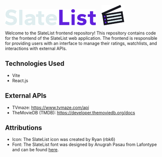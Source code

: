<img src="./src/assets/slatelist-type-dark.png" alt="SlateList" width=300 style="padding-right: 15px" height=auto />
<img src="./src/assets/slatelist-logo.png" alt="SlateList" width=75 height=auto />

Welcome to the SlateList frontend repository! This repository contains code for the frontend of the SlateList web application. The frontend is responsible for providing users with an interface to manage their ratings, watchlists, and interactions with external APIs.

## Technologies Used

- Vite
- React.js

## External APIs

- TVmaze: https://www.tvmaze.com/api
- TheMovieDB (TMDB): https://developer.themoviedb.org/docs

## Attributions

- Icon: The SlateList icon was created by Ryan (rbk6)
- Font: The SlateList font was designed by Anugrah Pasau from Lafontype and can be found [here](https://fonts.google.com/specimen/Gantari).
